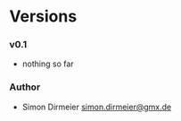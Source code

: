 Versions
========

### v0.1

* nothing so far

### Author

* Simon Dirmeier <a href="mailto:simon.dirmeier@gmx.de">simon.dirmeier@gmx.de</a>
